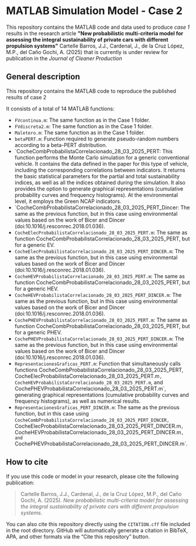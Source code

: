 # MATLAB Simulation Model - Case 2

This repository contains the MATLAB code and data used to produce *case 1* results in the research article **"New probabilistic multi-criteria model for assessing the integral sustainability of private cars with different propulsion systems"** Cartelle Barros, J.J., Cardenal, J., de la Cruz López, M.P., del Caño Gochi, A. (2025) that is currently is under review for publication in the *Journal of Cleaner Production*


## General description

This repository contains the MATLAB code to reproduce the published results of case 2

It consists of a total of 14 MATLAB functions:

* `FVcontinua.m`: The same function as in the Case 1 folder.
* `FVdiscreta2.m`: The same function as in the Case 1 folder.
* `Maletero.m`: The same function as in the Case 1 folder.
* `betaPERT.m`: Function required to generate pseudo-random numbers according to a beta-PERT distribution.
* `CocheCombProbabilistaCorrelacionado_28_03_2025_PERT: This function performs the Monte Carlo simulation for a generic conventional vehicle. It contains the data defined in the paper for this type of vehicle, including the corresponding correlations between indicators. It returns the basic statistical parameters for the partial and total sustainability indices, as well as all the indices obtained during the simulation. It also provides the option to generate graphical representations (cumulative probability curves and frequency histograms). At the environmental level, it employs the Green NCAP indicators.
* `CocheCombProbabilistaCorrelacionado_28_03_2025_PERT_Dincer: The same as the previous function, but in this case using environmental values based on the work of Bicer and Dincer (doi:10.1016/j.resconrec.2018.01.036).
* `CocheElecProbabilistaCorrelacionado_28_03_2025_PERT.m`: The same as function CocheCombProbabilistaCorrelacionado_28_03_2025_PERT, but for a generic EV.
* `CocheElecProbabilistaCorrelacionado_28_03_2025_PERT_DINCER.m`: The same as the previous function, but in this case using environmental values based on the work of Bicer and Dincer (doi:10.1016/j.resconrec.2018.01.036).
* `CocheHEVProbabilistaCorrelacionado_28_03_2025_PERT.m`: The same as function CocheCombProbabilistaCorrelacionado_28_03_2025_PERT, but for a generic HEV.
* `CocheHEVProbabilistaCorrelacionado_28_03_2025_PERT_DINCER.m`: The same as the previous function, but in this case using environmental values based on the work of Bicer and Dincer (doi:10.1016/j.resconrec.2018.01.036).
* `CochePHEVProbabilistaCorrelacionado_28_03_2025_PERT.m`: The same as function CocheCombProbabilistaCorrelacionado_28_03_2025_PERT, but for a generic PHEV.
* `CochePHEVProbabilistaCorrelacionado_28_03_2025_PERT_DINCER.m`: The same as the previous function, but in this case using environmental values based on the work of Bicer and Dincer (doi:10.1016/j.resconrec.2018.01.036).
* `RepresentacionesGraficas_PERT.m`: Function that simultaneously calls functions CocheCombProbabilistaCorrelacionado_28_03_2025_PERT, CocheElecProbabilistaCorrelacionado_28_03_2025_PERT.m`, CocheHEVProbabilistaCorrelacionado_28_03_2025_PERT.m`, and CochePHEVProbabilistaCorrelacionado_28_03_2025_PERT.m`, generating graphical representations (cumulative probability curves and frequency histograms), as well as numerical results.
* `RepresentacionesGraficas_PERT_DINCER.m`: The same as the previous function, but in this case using `CocheCombProbabilistaCorrelacionado_28_03_2025_PERT_DINCER, `CocheElecProbabilistaCorrelacionado_28_03_2025_PERT_DINCER.m`, `CocheHEVProbabilistaCorrelacionado_28_03_2025_PERT_DINCER.m`, and `CochePHEVProbabilistaCorrelacionado_28_03_2025_PERT_DINCER.m`.


## How to cite

If you use this code or model in your research, please cite the following publication:

> Cartelle Barros, J.J., Cardenal, J., de la Cruz López, M.P., del Caño Gochi, A. (2025). *New probabilistic multi-criteria model for assessing the integral sustainability of private cars with different propulsion systems*.

You can also cite this repository directly using the `CITATION.cff` file included in the root directory. GitHub will automatically generate a citation in BibTeX, APA, and other formats via the “Cite this repository” button.


